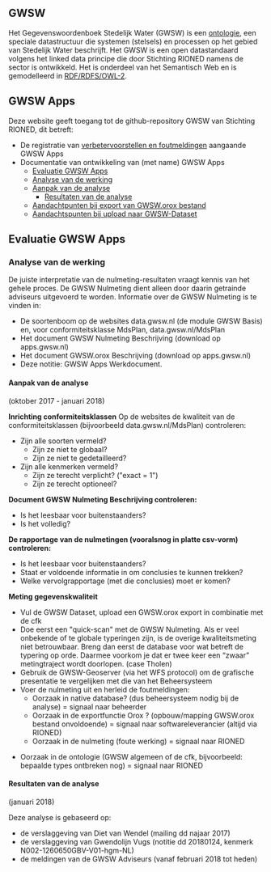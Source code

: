 ## GWSW ##
Het Gegevenswoordenboek Stedelijk Water (GWSW) is een [ontologie](https://nl.wikipedia.org/wiki/Ontologie_(informatica)), een speciale datastructuur die systemen (stelsels) en processen op het gebied van Stedelijk Water beschrijft. 
Het GWSW is een open datastandaard volgens het linked data principe die door Stichting RIONED namens de sector is ontwikkeld. 
Het is onderdeel van het Semantisch Web en is gemodelleerd in [RDF/RDFS/OWL-2](https://en.wikipedia.org/wiki/Resource_Description_Framework).

## GWSW Apps ##
Deze website geeft toegang tot de github-repository GWSW van Stichting RIONED, dit betreft: 
- De registratie van [verbetervoorstellen en foutmeldingen](https://github.com/StichtingRIONED/GWSW/issues) aangaande GWSW Apps 
- Documentatie van ontwikkeling van (met name) GWSW Apps 
	- [Evaluatie GWSW Apps](#evaluatie-gwsw-apps)
  	- [Analyse van de werking](#analyse-van-de-werking)
  	- [Aanpak van de analyse](#aanpak-van-de-analyse)
		- [Resultaten van de analyse](#resultaten-van-de-analyse)
	- [Aandachtpunten bij export van GWSW.orox bestand](index_1#aandachtspunten-bij-export-van-gwsworox-bestand)
	- [Aandachtspunten bij upload naar GWSW-Dataset](index_1#aandachtspunten-bij-upload-naar-gwsw-dataset)

## Evaluatie GWSW Apps ##
### Analyse van de werking ###
De juiste interpretatie van de nulmeting-resultaten vraagt kennis van het gehele proces. De GWSW Nulmeting dient alleen door daarin getrainde adviseurs uitgevoerd te worden.
Informatie over de GWSW Nulmeting is te vinden in:

* De soortenboom op de websites data.gwsw.nl (de module GWSW Basis) en, voor conformiteitsklasse MdsPlan, data.gwsw.nl/MdsPlan
* Het document GWSW Nulmeting Beschrijving (download op apps.gwsw.nl)
* Het document GWSW.orox Beschrijving (download op apps.gwsw.nl)
* Deze notitie: GWSW Apps Werkdocument. 

#### Aanpak van de analyse ####
(oktober 2017 - januari 2018)

**Inrichting conformiteitsklassen**
Op de websites de kwaliteit van de conformiteitsklassen (bijvoorbeeld data.gwsw.nl/MdsPlan) controleren:
* Zijn alle soorten vermeld?
	- Zijn ze niet te globaal?
	- Zijn ze niet te gedetailleerd?
* Zijn alle kenmerken vermeld?
	- Zijn ze terecht verplicht? ("exact = 1")
	- Zijn ze terecht optioneel?

**Document GWSW Nulmeting Beschrijving controleren:**
* Is het leesbaar voor buitenstaanders?
* Is het volledig?
	
**De rapportage van de nulmetingen (vooralsnog in platte csv-vorm) controleren:**
* Is het leesbaar voor buitenstaanders?
* Staat er voldoende informatie in om conclusies te kunnen trekken?
* Welke vervolgrapportage (met die conclusies) moet er komen?

**Meting gegevenskwaliteit**
* Vul de GWSW Dataset, upload een GWSW.orox export in combinatie met de cfk
* Doe eerst een "quick-scan" met de GWSW Nulmeting. Als er veel onbekende of te globale typeringen zijn, is de overige kwaliteitsmeting niet betrouwbaar. Breng dan eerst de database voor wat betreft de typering op orde. Daarmee voorkom je dat er twee keer een “zwaar” metingtraject wordt doorlopen. (case Tholen)
* Gebruik de GWSW-Geoserver (via het WFS protocol) om de grafische presentatie te vergelijken met die van het Beheersysteem
* Voer de nulmeting uit en herleid de foutmeldingen:
	- Oorzaak in native database? (dus beheersysteem nodig bij de analyse) = signaal naar beheerder
	- Oorzaak in de exportfunctie Orox ? (opbouw/mapping GWSW.orox bestand onvoldoende)  = signaal naar softwareleverancier (altijd via RIONED)
	- Oorzaak in de nulmeting (foute werking) = signaal naar RIONED

- Oorzaak in de ontologie (GWSW algemeen of de cfk, bijvoorbeeld: bepaalde types ontbreken nog) = signaal naar RIONED

#### Resultaten van de analyse ####
(januari 2018)
 
Deze analyse is gebaseerd op:
* de verslaggeving van Diet van Wendel (mailing dd najaar 2017) 
* de verslaggeving van Gwendolijn Vugs (notitie dd 20180124, kenmerk N002-1260650GBV-V01-hgm-NL)
* de meldingen van de GWSW Adviseurs (vanaf februari 2018 tot heden)

